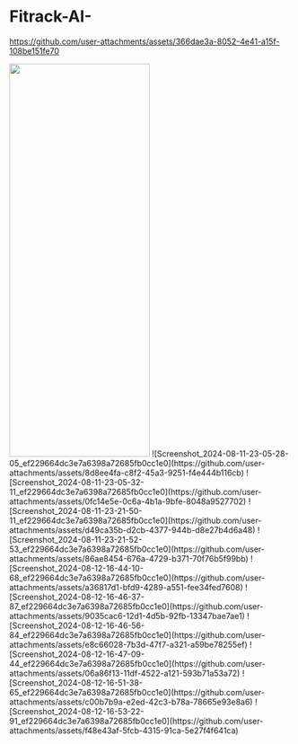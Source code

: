﻿# Fitrack-AI-
https://github.com/user-attachments/assets/366dae3a-8052-4e41-a15f-108be151fe70

<img src="https://github.com/user-attachments/assets/13c0e5d2-dafe-4d8f-80ad-5126655a0776" width="250" height="700">
![Screenshot_2024-08-11-23-05-28-05_ef229664dc3e7a6398a72685fb0cc1e0](https://github.com/user-attachments/assets/8d8ee4fa-c8f2-45a3-9251-f4e444b116cb)
![Screenshot_2024-08-11-23-05-32-11_ef229664dc3e7a6398a72685fb0cc1e0](https://github.com/user-attachments/assets/0fc14e5e-0c6a-4b1a-9bfe-8048a9527702)
![Screenshot_2024-08-11-23-21-50-11_ef229664dc3e7a6398a72685fb0cc1e0](https://github.com/user-attachments/assets/d49ca35b-d2cb-4377-944b-d8e27b4d6a48)
![Screenshot_2024-08-11-23-21-52-53_ef229664dc3e7a6398a72685fb0cc1e0](https://github.com/user-attachments/assets/86ae8454-676a-4729-b371-70f76b5f99bb)
![Screenshot_2024-08-12-16-44-10-68_ef229664dc3e7a6398a72685fb0cc1e0](https://github.com/user-attachments/assets/a36817d1-bfd9-4289-a551-fee34fed7608)
![Screenshot_2024-08-12-16-46-37-87_ef229664dc3e7a6398a72685fb0cc1e0](https://github.com/user-attachments/assets/9035cac6-12d1-4d5b-92fb-13347bae7ae1)
![Screenshot_2024-08-12-16-46-56-84_ef229664dc3e7a6398a72685fb0cc1e0](https://github.com/user-attachments/assets/e8c66028-7b3d-47f7-a321-a59be78255ef)
![Screenshot_2024-08-12-16-47-09-44_ef229664dc3e7a6398a72685fb0cc1e0](https://github.com/user-attachments/assets/06a86f13-11df-4522-a121-593b71a53a72)
![Screenshot_2024-08-12-16-51-38-65_ef229664dc3e7a6398a72685fb0cc1e0](https://github.com/user-attachments/assets/c00b7b9a-e2ed-42c3-b78a-78665e93e8a6)
![Screenshot_2024-08-12-16-53-22-91_ef229664dc3e7a6398a72685fb0cc1e0](https://github.com/user-attachments/assets/f48e43af-5fcb-4315-91ca-5e27f4f641ca)
